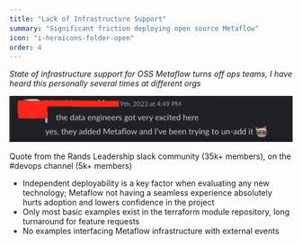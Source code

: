 ```yaml
---
title: "Lack of Infrastructure Support"
summary: "Significant friction deploying open source Metaflow"
icon: "i-heroicons-folder-open"
order: 4
---
```


_State of infrastructure support for OSS Metaflow turns off ops teams, I have heard this personally several times at different orgs_


![](/slack.png)

Quote from the Rands Leadership slack community (35k+ members), on the #devops channel (5k+ members)

- Independent deployability is a key factor when evaluating any new technology; Metaflow not having a seamless experience absolutely hurts adoption and lowers confidence in the project
- Only most basic examples exist in the terraform module repository, long turnaround for feature requests
- No examples interfacing Metaflow infrastructure with external events
